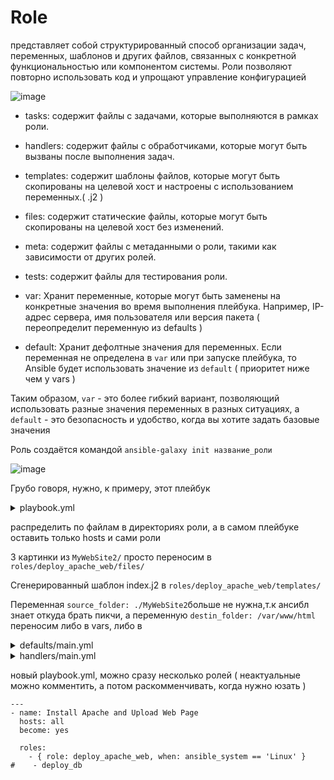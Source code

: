 # Role

представляет собой структурированный способ организации задач, переменных, шаблонов и других файлов, связанных с конкретной функциональностью или компонентом системы. Роли позволяют повторно использовать код и упрощают управление конфигурацией

![image](https://github.com/user-attachments/assets/0a0135f0-befa-4d7f-8b79-a4d2509cc201)

- tasks: содержит файлы с задачами, которые выполняются в рамках роли.
- handlers: содержит файлы с обработчиками, которые могут быть вызваны после выполнения задач.
- templates: содержит шаблоны файлов, которые могут быть скопированы на целевой хост и настроены с использованием переменных.( .j2 )
- files: содержит статические файлы, которые могут быть скопированы на целевой хост без изменений.
- meta: содержит файлы с метаданными о роли, такими как зависимости от других ролей.
- tests: содержит файлы для тестирования роли.

- var: Хранит переменные, которые могут быть заменены на конкретные значения во время выполнения плейбука. Например, IP-адрес сервера, имя пользователя или версия пакета ( переопределит переменную из defaults )
- default: Хранит дефолтные значения для переменных. Если переменная не определена в `var` или при запуске плейбука, то Ansible будет использовать значение из `default` ( приоритет ниже чем у vars )

Таким образом, `var` - это более гибкий вариант, позволяющий использовать разные значения переменных в разных ситуациях, а `default` - это безопасность и удобство, когда вы хотите задать базовые значения

Роль создаётся командой ```ansible-galaxy init название_роли```

![image](https://github.com/user-attachments/assets/8b2df6e4-825d-4ff4-8dff-ccd633436192)

Грубо говоря, нужно, к примеру, этот плейбук

<details> <summary>playbook.yml</summary>

```
---
- name: Install Apache and Upload Web Page
  hosts: all
  become: yes

  vars:
    source_folder: ./MyWebSite2
    destin_folder: /var/www/html

  tasks:

  - block:  #=========Block for Debian=======#

    - name: Install Apache for Debian
      apt: name=apache2 state=latest

    - name: Start WebServer and enable for Debian
      service: name=apache2 state=started enabled=yes

    when: ansible_os_family == "Debian"

  - block: #==========Block for Redhat=======#

    - name: Install Apache for Redhat
      yum: name=httpd state=latest

    - name: Start WebServer and enable for Redhat
      service: name=httpd state=started enabled=yes

    when: ansible_os_family == "Redhat"

  - name: Generate J2
    template: src={{ source_folder }}/index.j2 dest={{ destin_folder }}/index.html mode=0555
    notify:
       - Restart Apache Debian
       - Restart Apache Redhat

  - name: Copy Web Page to servers Debian
    copy: src={{ source_folder }}/{{ item }} dest={{ destin_folder }} mode=0555
    loop:
       - "dota.png"
       - "dota2.png"
       - "dota3.png"
    notify:
       - Restart Apache Debian
       - Restart Apache Redhat

  handlers:
  - name: Restart Apache Debian
    service: name=apache2 state=restarted
    when: ansible_os_family == "Debian"

  - name: Restart Apache Redhat
    service: name=httpd state=restarted
    when: ansible_os_family == "Redhat"

```
</details>

распределить по файлам в директориях роли, а в самом плейбуке оставить только hosts и сами роли

3 картинки из ```MyWebSite2/``` просто переносим в ```roles/deploy_apache_web/files/```

Сгенерированный шаблон index.j2 в ```roles/deploy_apache_web/templates/```

Переменная ```source_folder: ./MyWebSite2```больше не нужна,т.к ансибл знает откуда брать пикчи, а переменную ```destin_folder: /var/www/html``` переносим либо в vars, либо в

<details> <summary>defaults/main.yml</summary>

```
---
# defaults file for deploy_apache_web

destin_folder: /var/www/html
```
</details>

<details> <summary>handlers/main.yml</summary>

```
---
# handlers file for deploy_apache_web

- name: Restart Apache Debian
  service: name=apache2 state=restarted
  when: ansible_os_family == "Debian"

- name: Restart Apache Redhat
  service: name=httpd state=restarted
  when: ansible_os_family == "Redhat"
```
</details>

новый playbook.yml, можно сразу несколько ролей ( неактуальные можно комментить, а потом раскомменчивать, когда нужно юзать )
```
---
- name: Install Apache and Upload Web Page
  hosts: all
  become: yes

  roles:
    - { role: deploy_apache_web, when: ansible_system == 'Linux' }
#    - deploy_db
```

